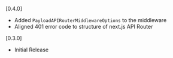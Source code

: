 [0.4.0]
- Added `PayloadAPIRouterMiddlewareOptions` to the middleware
- Aligned 401 error code to structure of next.js API Router

[0.3.0]
- Initial Release